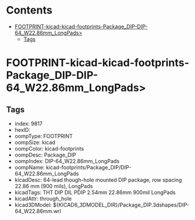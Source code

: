 



Contents
========

* [FOOTPRINT-kicad-kicad-footprints-Package_DIP-DIP-64_W22.86mm_LongPads>](#footprint-kicad-kicad-footprints-package_dip-dip-64_w2286mm_longpads)
	* [Tags](#tags)

# FOOTPRINT-kicad-kicad-footprints-Package_DIP-DIP-64_W22.86mm_LongPads>

## Tags

- index: 9817
- hexID: 
- oompType: FOOTPRINT
- oompSize: kicad
- oompColor: kicad-footprints
- oompDesc: Package_DIP
- oompIndex: DIP-64_W22.86mm_LongPads
- oompName: kicad-footprints/Package_DIP/DIP-64_W22.86mm_LongPads
- kicadDesc: 64-lead though-hole mounted DIP package, row spacing 22.86 mm (900 mils), LongPads
- kicadTags: THT DIP DIL PDIP 2.54mm 22.86mm 900mil LongPads
- kicadAttr: through_hole
- kicad3DModel: ${KICAD6_3DMODEL_DIR}/Package_DIP.3dshapes/DIP-64_W22.86mm.wrl
